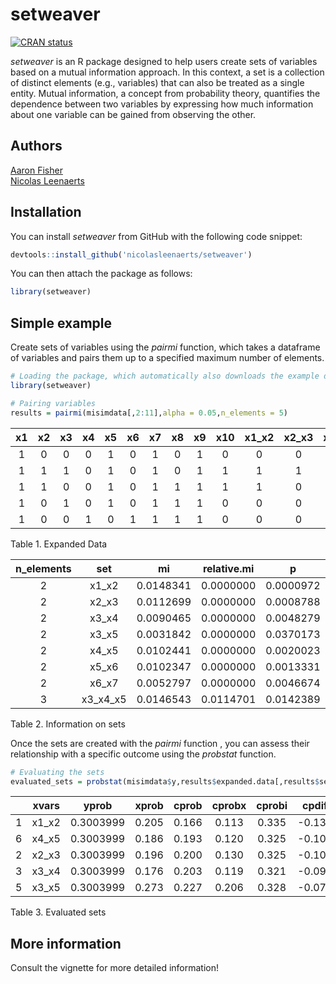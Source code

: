 
# setweaver

<!-- badges: start -->

[![CRAN
status](https://www.r-pkg.org/badges/version/setweaver)](https://CRAN.R-project.org/package=setweaver)
<!-- badges: end -->

*setweaver* is an R package designed to help users create sets of
variables based on a mutual information approach. In this context, a set
is a collection of distinct elements (e.g., variables) that can also be
treated as a single entity. Mutual information, a concept from
probability theory, quantifies the dependence between two variables by
expressing how much information about one variable can be gained from
observing the other.

## Authors

[Aaron Fisher](https://psychology.berkeley.edu/people/aaron-fisher)  
[Nicolas Leenaerts](https://nicolasleenaerts.github.io/)

## Installation

You can install *setweaver* from GitHub with the following code snippet:

``` r
devtools::install_github('nicolasleenaerts/setweaver')
```

You can then attach the package as follows:

``` r
library(setweaver)
```

## Simple example

Create sets of variables using the *pairmi* function, which takes a
dataframe of variables and pairs them up to a specified maximum number
of elements.

``` r
# Loading the package, which automatically also downloads the example data (misimdata)
library(setweaver) 

# Pairing variables
results = pairmi(misimdata[,2:11],alpha = 0.05,n_elements = 5)
```

| x1 | x2 | x3 | x4 | x5 | x6 | x7 | x8 | x9 | x10 | x1_x2 | x2_x3 | x3_x4 | x3_x5 | x4_x5 | x5_x6 | x6_x7 | x3_x4_x5 |
|:--:|:--:|:--:|:--:|:--:|:--:|:--:|:--:|:--:|:--:|:--:|:--:|:--:|:--:|:--:|:--:|:--:|:--:|
| 1 | 0 | 0 | 0 | 1 | 0 | 1 | 0 | 1 | 0 | 0 | 0 | 0 | 0 | 0 | 0 | 0 | 0 |
| 1 | 1 | 1 | 0 | 1 | 0 | 1 | 0 | 1 | 1 | 1 | 1 | 0 | 1 | 0 | 0 | 0 | 0 |
| 1 | 1 | 0 | 0 | 1 | 0 | 1 | 1 | 1 | 1 | 1 | 0 | 0 | 0 | 0 | 0 | 0 | 0 |
| 1 | 0 | 1 | 0 | 1 | 0 | 1 | 1 | 1 | 0 | 0 | 0 | 0 | 1 | 0 | 0 | 0 | 0 |
| 1 | 0 | 0 | 1 | 0 | 1 | 1 | 1 | 1 | 0 | 0 | 0 | 0 | 0 | 0 | 0 | 1 | 0 |

Table 1. Expanded Data

| n_elements |   set    |    mi     | relative.mi |     p     |
|:----------:|:--------:|:---------:|:-----------:|:---------:|
|     2      |  x1_x2   | 0.0148341 |  0.0000000  | 0.0000972 |
|     2      |  x2_x3   | 0.0112699 |  0.0000000  | 0.0008788 |
|     2      |  x3_x4   | 0.0090465 |  0.0000000  | 0.0048279 |
|     2      |  x3_x5   | 0.0031842 |  0.0000000  | 0.0370173 |
|     2      |  x4_x5   | 0.0102441 |  0.0000000  | 0.0020023 |
|     2      |  x5_x6   | 0.0102347 |  0.0000000  | 0.0013331 |
|     2      |  x6_x7   | 0.0052797 |  0.0000000  | 0.0046674 |
|     3      | x3_x4_x5 | 0.0146543 |  0.0114701  | 0.0142389 |

Table 2. Information on sets

Once the sets are created with the *pairmi* function , you can assess
their relationship with a specific outcome using the *probstat*
function.

``` r
# Evaluating the sets
evaluated_sets = probstat(misimdata$y,results$expanded.data[,results$sets$set],nfolds = 5)
```

|  | xvars | yprob | xprob | cprob | cprobx | cprobi | cpdif | cpdifper | xent | yent | ce | cedif | cedifper | OR | ORmarg | p | rmse |
|:---|:--:|:--:|:--:|:--:|:--:|:--:|:--:|:--:|:--:|:--:|:--:|:--:|:--:|:--:|:--:|:--:|:--:|
| 1 | x1_x2 | 0.3003999 | 0.205 | 0.166 | 0.113 | 0.335 | -0.134 | -0.447 | 0.731 | 0.882 | 0.864 | 0.018 | 0.020 | 0.394 | 0.464 | 0 | 0.00706 |
| 6 | x4_x5 | 0.3003999 | 0.186 | 0.193 | 0.120 | 0.325 | -0.107 | -0.358 | 0.694 | 0.882 | 0.872 | 0.010 | 0.011 | 0.496 | 0.556 | 0 | 0.00706 |
| 2 | x2_x3 | 0.3003999 | 0.196 | 0.200 | 0.130 | 0.325 | -0.101 | -0.336 | 0.715 | 0.882 | 0.873 | 0.009 | 0.010 | 0.520 | 0.582 | 0 | 0.00706 |
| 3 | x3_x4 | 0.3003999 | 0.176 | 0.203 | 0.119 | 0.321 | -0.098 | -0.325 | 0.670 | 0.882 | 0.874 | 0.007 | 0.008 | 0.538 | 0.592 | 0 | 0.00706 |
| 5 | x3_x5 | 0.3003999 | 0.273 | 0.227 | 0.206 | 0.328 | -0.074 | -0.245 | 0.846 | 0.882 | 0.874 | 0.007 | 0.008 | 0.602 | 0.684 | 0 | 0.00706 |

Table 3. Evaluated sets

## More information

Consult the vignette for more detailed information!
